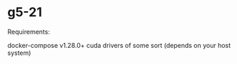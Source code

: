 # g5-21

Requirements:

docker-compose v1.28.0+
cuda drivers of some sort (depends on your host system)
